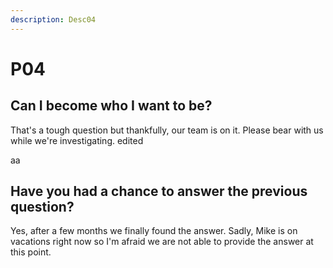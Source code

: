 ```yaml
---
description: Desc04
---
```


# P04

## Can I become who I want to be?

That's a tough question but thankfully, our team is on it. Please bear with us while we're investigating. edited

aa

## Have you had a chance to answer the previous question?

Yes, after a few months we finally found the answer. Sadly, Mike is on vacations right now so I'm afraid we are not able to provide the answer at this point.



